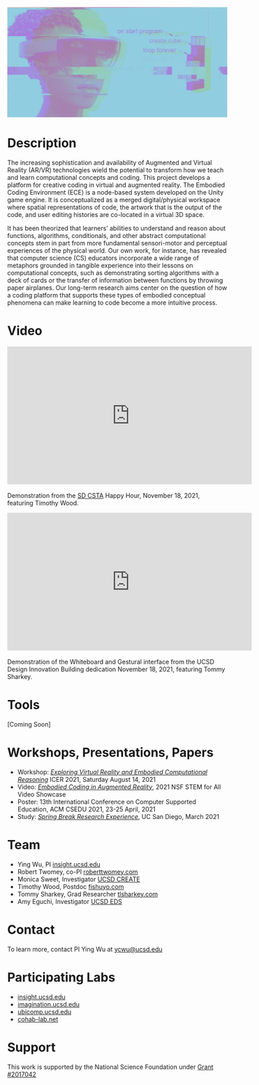 ![Image](assets/xrdesign_logo.png)
# Description

The increasing sophistication and availability of Augmented and Virtual Reality
(AR/VR) technologies wield the potential to transform how we teach and learn computational
concepts and coding. This project develops a platform for creative coding in virtual
and augmented reality. The Embodied Coding Environment (ECE) is a node-based system developed on the
Unity game engine. It is conceptualized as a merged digital/physical workspace where spatial
representations of code, the artwork that is the output of the code, and user editing histories are
co-located in a virtual 3D space.

It has been theorized that learners’ abilities to understand and reason about functions,
algorithms, conditionals, and other abstract computational concepts stem in part from more
fundamental sensori-motor and perceptual experiences of the physical world. Our own work, for
instance, has revealed that computer science (CS) educators incorporate a wide range of
metaphors grounded in tangible experience into their lessons on computational concepts, such as
demonstrating sorting algorithms with a deck of cards or the transfer of information between
functions by throwing paper airplanes. Our long-term research aims center on the question of
how a coding platform that supports these types of embodied conceptual phenomena can make
learning to code become a more intuitive process.

# Video

<div class="embed-youtube">
<iframe width="560" height="315" src="https://www.youtube.com/embed/oZYu1BHwKpI" title="YouTube video player" frameborder="0" allow="accelerometer; autoplay; clipboard-write; encrypted-media; gyroscope; picture-in-picture" allowfullscreen></iframe>
</div>

Demonstration from the [SD CSTA](https://csta.ucsd.edu/) Happy Hour, November 18, 2021, featuring Timothy Wood.

<div class="embed-youtube">
<iframe width="560" height="315" src="https://www.youtube.com/embed/-QucxZofqvs" title="YouTube video player" frameborder="0" allow="accelerometer; autoplay; clipboard-write; encrypted-media; gyroscope; picture-in-picture" allowfullscreen></iframe>
</div>

Demonstration of the Whiteboard and Gestural interface from the UCSD Design Innovation Building dedication November 18, 2021, featuring Tommy Sharkey.

<!-- <div class="embed-youtube">
  <iframe width="560" height="315" src="https://www.youtube.com/embed/2Dbk7BSQOII?t=2176" title="YouTube video player" frameborder="0" allow="accelerometer; autoplay; clipboard-write; encrypted-media; gyroscope; picture-in-picture" allowfullscreen></iframe>
</div>
 -->
 
# Tools

[Coming Soon]

# Workshops, Presentations, Papers
- Workshop: [_Exploring Virtual Reality and Embodied Computational Reasoning_](icer/README.md) ICER 2021, Saturday August 14, 2021
- Video: [_Embodied Coding in Augmented Reality_](https://videohall.com/p/2000), 2021 NSF STEM for All Video Showcase
- Poster: 13th International Conference on Computer Supported Education, ACM CSEDU 2021, 23-25 April, 2021
- Study: [_Spring Break Research Experience_](sbre/README.md), UC San Diego, March 2021

# Team
- Ying Wu, PI [insight.ucsd.edu](https://insight.ucsd.edu)
- Robert Twomey, co-PI [roberttwomey.com](https://roberttwomey.com)
- Monica Sweet, Investigator [UCSD CREATE](https://create.ucsd.edu/about/people/index.html#Research-&-Evaluation)
- Timothy Wood, Postdoc [fishuyo.com](http://fishuyo.com/)
- Tommy Sharkey, Grad Researcher [tlsharkey.com](https://www.tlsharkey.com/)
- Amy Eguchi, Investigator [UCSD EDS](https://eds.ucsd.edu/discover/people/faculty/eguchi.html)

# Contact
To learn more, contact PI Ying Wu at [ycwu@ucsd.edu](mailto:ycwu@ucsd.edu)

# Participating Labs

- [insight.ucsd.edu](https://insight.ucsd.edu)
- [imagination.ucsd.edu](http://imagination.ucsd.edu)
- [ubicomp.ucsd.edu](http://ubicomp.ucsd.edu/)
- [cohab-lab.net](http://cohab-lab.net)

# Support

This work is supported by the National Science Foundation under [Grant #2017042](https://nsf.gov/awardsearch/showAward?AWD_ID=2017042)
